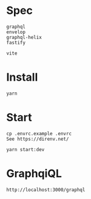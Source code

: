 # Spec

```
graphql
envelop
graphql-helix
fastify

vite

```

# Install

```
yarn
```

# Start

```
cp .envrc.example .envrc
See https://direnv.net/

yarn start:dev
```

# GraphqiQL

```
http://localhost:3000/graphql
```
